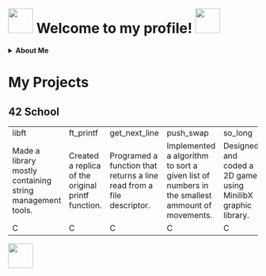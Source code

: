 <p align="center">
  <h1>
    <img src="https://media2.giphy.com/media/v1.Y2lkPTc5MGI3NjExNDk5eXRwZ3VtZWg1cng2bXNiMXRhbWU0MTFudGpwYXN3aDE1MXZ2bCZlcD12MV9pbnRlcm5hbF9naWZfYnlfaWQmY3Q9cw/AuzXrtwNs3W4Y8Oi8z/giphy.gif" width="50">
    Welcome to my profile!
    <img src="https://media3.giphy.com/media/v1.Y2lkPTc5MGI3NjExajB3djFybnBjMnE5ZzlhbGlsd2hiM3psd3NzbDN0N2w5dXY2ZjJ4MSZlcD12MV9pbnRlcm5hbF9naWZfYnlfaWQmY3Q9cw/VPm1jPvUV4ciUlamxa/giphy.gif" width="50">
  </h1>
</p>
<details>
  <summary><strong>About Me</strong></summary>


  <p>
    Hi! I'm Diogo, a Software Developer, I started learning Web Development by myself, and currently I'm a student at 42 Lisboa.
    I enjoy working on interesting projects, writing clean code and working as a team. 
    In my free time I like watching Anime, Gaming, Working out and spending time with friends.
    <img align="center" src="https://media4.giphy.com/media/v1.Y2lkPTc5MGI3NjExaGJ4czA5OWI0N3R4eHV6ZGpjbzJhaGJrb2dzcmcyZjIzZW5hcDZhdCZlcD12MV9pbnRlcm5hbF9naWZfYnlfaWQmY3Q9cw/0DuaeUHUo1Ix7R2aMP/giphy.gif" width="100">
  </p>
  
</details>

<p align="center">
  <h1>My Projects</h1>
  <h2>42 School</h2>
  <table width="100%">
    <tr>
      <td><a>libft</a></td>
      <td><a>ft_printf</a></td>
      <td><a>get_next_line</a></td>
      <td><a>push_swap</a></td>
      <td><a>so_long</a></td>
      <td><a>minitalk</a></td>
      <td><a>minishell</a></td>
      <td><a>philosophers</a></td>
      <td><a>cub3d</a></td>
    </tr>
    <tr>
      <td>Made a library mostly containing string management tools.</td>
      <td>Created a replica of the original printf function.</td>
      <td>Programed a function that returns a line read from a file descriptor.</td>
      <td>Implemented a algorithm to sort a given list of numbers in the smallest ammount of movements.</td>
      <td>Designed and coded a 2D game using MinilibX graphic library.</td>
      <td>Created a client to server message exchanger using bitwise operations.</td>
      <td>Developed a custom UNIX Shell that replicated basic Bash functionality.</td>
      <td>Solved the Dining philosophers problem using threads and mutexes.</td>
      <td>On going ...</td>
    </tr>
    <tr>
      <td>C</td>
      <td>C</td>
      <td>C</td>
      <td>C</td>
      <td>C</td>
      <td>C</td>
      <td>C</td>
      <td>C</td>
      <td>C</td>
    </tr>
  </table>
  <img align="center" src="https://media2.giphy.com/media/v1.Y2lkPTc5MGI3NjExYXk4dmViemM1NnRmYWN2cmpsMXNvYjhzOXZkbmxhaDI3aWxibTEycCZlcD12MV9pbnRlcm5hbF9naWZfYnlfaWQmY3Q9cw/oDyfeGSOTrckp80kJS/giphy.gif" width="50">
</p>
